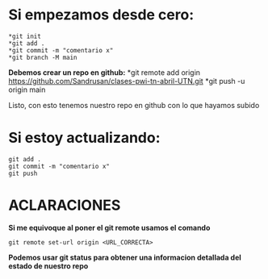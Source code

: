# Si empezamos desde cero:

    *git init
    *git add .
    *git commit -m "comentario x"
    *git branch -M main
**Debemos crear un repo en github:**
    *git remote add origin https://github.com/Sandrusan/clases-pwi-tn-abril-UTN.git
    *git push -u origin main

Listo, con esto tenemos nuestro repo en github con lo que hayamos subido

# Si estoy actualizando:
    git add .
    git commit -m "comentario x"
    git push

# ACLARACIONES

**Si me equivoque al poner el git remote usamos el comando** 

    git remote set-url origin <URL_CORRECTA>

**Podemos usar git status para obtener una informacion detallada del estado de nuestro repo**